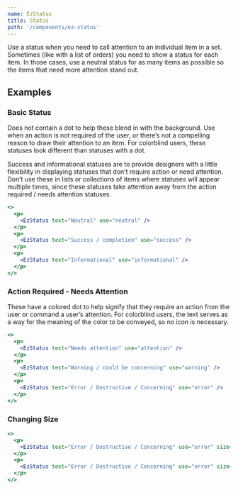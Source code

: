 ```yaml
---
name: EzStatus
title: Status
path: '/components/ez-status'
---
```


Use a status when you need to call attention to an individual item in a set. Sometimes (like with a list of orders) you need to show a status for each item. In those cases, use a neutral status for as many items as possible so the items that need more attention stand out.

## Examples

### Basic Status

Does not contain a dot to help these blend in with the background. Use when an action is not required of the user, or there’s not a compelling reason to draw their attention to an item. For colorblind users, these statuses look different than statuses with a dot.

Success and informational statuses are to provide designers with a little flexibility in displaying statuses that don’t require action or need attention. Don’t use these in lists or collections of items where statuses will appear multiple times, since these statuses take attention away from the action required / needs attention statuses.

```jsx
<>
  <p>
    <EzStatus text="Neutral" use="neutral" />
  </p>
  <p>
    <EzStatus text="Success / completion" use="success" />
  </p>
  <p>
    <EzStatus text="Informational" use="informational" />
  </p>
</>
```

### Action Required - Needs Attention

These have a colored dot to help signify that they require an action from the user or command a user’s attention. For colorblind users, the text serves as a way for the meaning of the color to be conveyed, so no icon is necessary.

```jsx
<>
  <p>
    <EzStatus text="Needs attention" use="attention" />
  </p>
  <p>
    <EzStatus text="Warning / could be concerning" use="warning" />
  </p>
  <p>
    <EzStatus text="Error / Destructive / Concerning" use="error" />
  </p>
</>
```

### Changing Size

```jsx
<>
  <p>
    <EzStatus text="Error / Destructive / Concerning" use="error" size="normal" />
  </p>
  <p>
    <EzStatus text="Error / Destructive / Concerning" use="error" size="small" />
  </p>
</>
```
